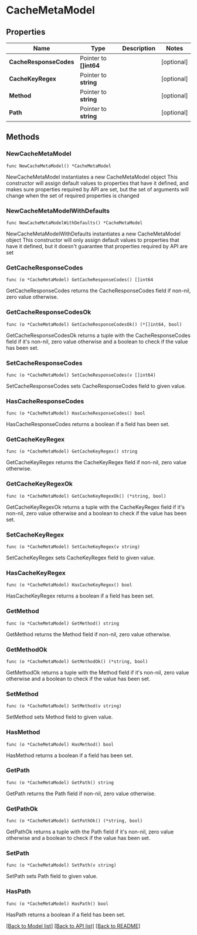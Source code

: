 # CacheMetaModel

## Properties

Name | Type | Description | Notes
------------ | ------------- | ------------- | -------------
**CacheResponseCodes** | Pointer to **[]int64** |  | [optional] 
**CacheKeyRegex** | Pointer to **string** |  | [optional] 
**Method** | Pointer to **string** |  | [optional] 
**Path** | Pointer to **string** |  | [optional] 

## Methods

### NewCacheMetaModel

`func NewCacheMetaModel() *CacheMetaModel`

NewCacheMetaModel instantiates a new CacheMetaModel object
This constructor will assign default values to properties that have it defined,
and makes sure properties required by API are set, but the set of arguments
will change when the set of required properties is changed

### NewCacheMetaModelWithDefaults

`func NewCacheMetaModelWithDefaults() *CacheMetaModel`

NewCacheMetaModelWithDefaults instantiates a new CacheMetaModel object
This constructor will only assign default values to properties that have it defined,
but it doesn't guarantee that properties required by API are set

### GetCacheResponseCodes

`func (o *CacheMetaModel) GetCacheResponseCodes() []int64`

GetCacheResponseCodes returns the CacheResponseCodes field if non-nil, zero value otherwise.

### GetCacheResponseCodesOk

`func (o *CacheMetaModel) GetCacheResponseCodesOk() (*[]int64, bool)`

GetCacheResponseCodesOk returns a tuple with the CacheResponseCodes field if it's non-nil, zero value otherwise
and a boolean to check if the value has been set.

### SetCacheResponseCodes

`func (o *CacheMetaModel) SetCacheResponseCodes(v []int64)`

SetCacheResponseCodes sets CacheResponseCodes field to given value.

### HasCacheResponseCodes

`func (o *CacheMetaModel) HasCacheResponseCodes() bool`

HasCacheResponseCodes returns a boolean if a field has been set.

### GetCacheKeyRegex

`func (o *CacheMetaModel) GetCacheKeyRegex() string`

GetCacheKeyRegex returns the CacheKeyRegex field if non-nil, zero value otherwise.

### GetCacheKeyRegexOk

`func (o *CacheMetaModel) GetCacheKeyRegexOk() (*string, bool)`

GetCacheKeyRegexOk returns a tuple with the CacheKeyRegex field if it's non-nil, zero value otherwise
and a boolean to check if the value has been set.

### SetCacheKeyRegex

`func (o *CacheMetaModel) SetCacheKeyRegex(v string)`

SetCacheKeyRegex sets CacheKeyRegex field to given value.

### HasCacheKeyRegex

`func (o *CacheMetaModel) HasCacheKeyRegex() bool`

HasCacheKeyRegex returns a boolean if a field has been set.

### GetMethod

`func (o *CacheMetaModel) GetMethod() string`

GetMethod returns the Method field if non-nil, zero value otherwise.

### GetMethodOk

`func (o *CacheMetaModel) GetMethodOk() (*string, bool)`

GetMethodOk returns a tuple with the Method field if it's non-nil, zero value otherwise
and a boolean to check if the value has been set.

### SetMethod

`func (o *CacheMetaModel) SetMethod(v string)`

SetMethod sets Method field to given value.

### HasMethod

`func (o *CacheMetaModel) HasMethod() bool`

HasMethod returns a boolean if a field has been set.

### GetPath

`func (o *CacheMetaModel) GetPath() string`

GetPath returns the Path field if non-nil, zero value otherwise.

### GetPathOk

`func (o *CacheMetaModel) GetPathOk() (*string, bool)`

GetPathOk returns a tuple with the Path field if it's non-nil, zero value otherwise
and a boolean to check if the value has been set.

### SetPath

`func (o *CacheMetaModel) SetPath(v string)`

SetPath sets Path field to given value.

### HasPath

`func (o *CacheMetaModel) HasPath() bool`

HasPath returns a boolean if a field has been set.


[[Back to Model list]](../README.md#documentation-for-models) [[Back to API list]](../README.md#documentation-for-api-endpoints) [[Back to README]](../README.md)


